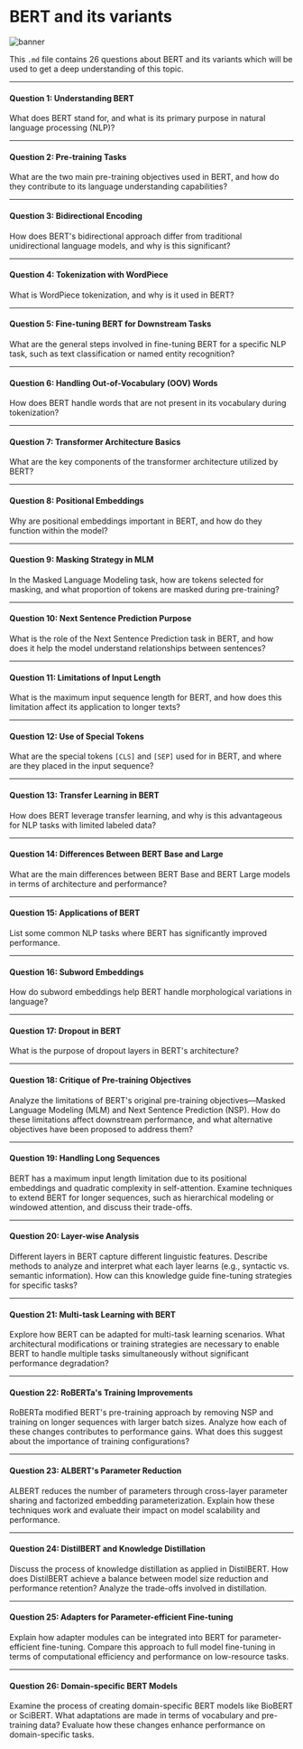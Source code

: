 # BERT and its variants
![banner](https://hoangluyen.com/b/3459/p/1679307317.jpg)

This `.md` file contains 26 questions about BERT and its variants which will be used to get a deep understanding of this topic.

---

#### Question 1: Understanding BERT

What does BERT stand for, and what is its primary purpose in natural language processing (NLP)?

---

#### Question 2: Pre-training Tasks

What are the two main pre-training objectives used in BERT, and how do they contribute to its language understanding capabilities?

---

#### Question 3: Bidirectional Encoding

How does BERT's bidirectional approach differ from traditional unidirectional language models, and why is this significant?

---

#### Question 4: Tokenization with WordPiece

What is WordPiece tokenization, and why is it used in BERT?

---

#### Question 5: Fine-tuning BERT for Downstream Tasks

What are the general steps involved in fine-tuning BERT for a specific NLP task, such as text classification or named entity recognition?

---

#### Question 6: Handling Out-of-Vocabulary (OOV) Words

How does BERT handle words that are not present in its vocabulary during tokenization?

---

#### Question 7: Transformer Architecture Basics

What are the key components of the transformer architecture utilized by BERT?

---

#### Question 8: Positional Embeddings

Why are positional embeddings important in BERT, and how do they function within the model?

---

#### Question 9: Masking Strategy in MLM

In the Masked Language Modeling task, how are tokens selected for masking, and what proportion of tokens are masked during pre-training?

---

#### Question 10: Next Sentence Prediction Purpose

What is the role of the Next Sentence Prediction task in BERT, and how does it help the model understand relationships between sentences?

---

#### Question 11: Limitations of Input Length

What is the maximum input sequence length for BERT, and how does this limitation affect its application to longer texts?

---

#### Question 12: Use of Special Tokens

What are the special tokens `[CLS]` and `[SEP]` used for in BERT, and where are they placed in the input sequence?

---

#### Question 13: Transfer Learning in BERT

How does BERT leverage transfer learning, and why is this advantageous for NLP tasks with limited labeled data?

---

#### Question 14: Differences Between BERT Base and Large

What are the main differences between BERT Base and BERT Large models in terms of architecture and performance?

---

#### Question 15: Applications of BERT

List some common NLP tasks where BERT has significantly improved performance.

---

#### Question 16: Subword Embeddings

How do subword embeddings help BERT handle morphological variations in language?

---

#### Question 17: Dropout in BERT

What is the purpose of dropout layers in BERT's architecture?

---

#### Question 18: Critique of Pre-training Objectives

Analyze the limitations of BERT's original pre-training objectives—Masked Language Modeling (MLM) and Next Sentence Prediction (NSP). How do these limitations affect downstream performance, and what alternative objectives have been proposed to address them?

---

#### Question 19: Handling Long Sequences

BERT has a maximum input length limitation due to its positional embeddings and quadratic complexity in self-attention. Examine techniques to extend BERT for longer sequences, such as hierarchical modeling or windowed attention, and discuss their trade-offs.

---

#### Question 20: Layer-wise Analysis

Different layers in BERT capture different linguistic features. Describe methods to analyze and interpret what each layer learns (e.g., syntactic vs. semantic information). How can this knowledge guide fine-tuning strategies for specific tasks?

---

#### Question 21: Multi-task Learning with BERT

Explore how BERT can be adapted for multi-task learning scenarios. What architectural modifications or training strategies are necessary to enable BERT to handle multiple tasks simultaneously without significant performance degradation?

---

#### Question 22: RoBERTa's Training Improvements

RoBERTa modified BERT's pre-training approach by removing NSP and training on longer sequences with larger batch sizes. Analyze how each of these changes contributes to performance gains. What does this suggest about the importance of training configurations?

---

#### Question 23: ALBERT's Parameter Reduction

ALBERT reduces the number of parameters through cross-layer parameter sharing and factorized embedding parameterization. Explain how these techniques work and evaluate their impact on model scalability and performance.

---

#### Question 24: DistilBERT and Knowledge Distillation

Discuss the process of knowledge distillation as applied in DistilBERT. How does DistilBERT achieve a balance between model size reduction and performance retention? Analyze the trade-offs involved in distillation.

---

#### Question 25: Adapters for Parameter-efficient Fine-tuning

Explain how adapter modules can be integrated into BERT for parameter-efficient fine-tuning. Compare this approach to full model fine-tuning in terms of computational efficiency and performance on low-resource tasks.

---

#### Question 26: Domain-specific BERT Models

Examine the process of creating domain-specific BERT models like BioBERT or SciBERT. What adaptations are made in terms of vocabulary and pre-training data? Evaluate how these changes enhance performance on domain-specific tasks.
